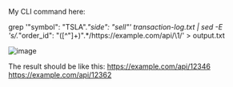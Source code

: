 My CLI command here:

grep '"symbol": "TSLA".*"side": "sell"' transaction-log.txt | sed -E 's/.*"order_id": "([^"]+)".*/https:\/\/example.com\/api\/\1/' > output.txt

![image](https://github.com/user-attachments/assets/6b58028d-0e8d-47e6-9f0d-b1e22956f102)

The result should be like this:
https://example.com/api/12346
https://example.com/api/12362
